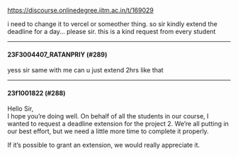 https://discourse.onlinedegree.iitm.ac.in/t/169029

i need to change it to vercel or someother thing. so sir kindly extend the deadline for a day… please sir. this is a kind request from every student</p><hr>

<h4>23F3004407_RATANPRIY (#289)</h4>
<p>yess sir same with me can u just extend 2hrs like that</p><hr>

<h4>23f1001822 (#288)</h4>
<p>Hello Sir,<br/>
I hope you’re doing well. On behalf of all the students in our course, I wanted to request a deadline extension for the project 2. We’re all putting in our best effort, but we need a little more time to complete it properly.</p>
<p>If it’s possible to grant an extension, we would really appreciate it.